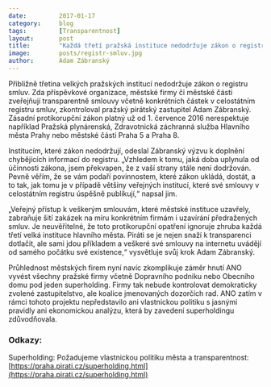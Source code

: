 ```yaml
---
date:         2017-01-17
category:     blog
tags:         [Transparentnost]
layout:       post
title:        "Každá třetí pražská instituce nedodržuje zákon o registru smluv" 
image:        posts/registr-smluv.jpg
author:       Adam Zábranský
---
```


Přibližně třetina velkých pražských institucí nedodržuje zákon o registru smluv. Zda příspěvkové organizace, městské firmy či městské části zveřejňují transparentně smlouvy včetně konkrétních částek v celostátním registru smluv, zkontroloval pražský pirátský zastupitel Adam Zábranský. Zásadní protikorupční zákon platný už od 1. července 2016 nerespektuje například Pražská plynárenská, Zdravotnická záchranná služba Hlavního města Prahy nebo městské části Praha 5 a Praha 8. 

Institucím, které zákon nedodržují, odeslal Zábranský výzvu k doplnění chybějících informací do registru. „Vzhledem k tomu, jaká doba uplynula od účinnosti zákona, jsem překvapen, že z vaší strany stále není dodržován. Pevně věřím, že se vám podaří povinnostem, které zákon ukládá, dostát, a to tak, jak tomu je v případě většiny veřejných institucí, které své smlouvy v celostátním registru úspěšně publikují,“ napsal jim.

„Veřejný přístup k veškerým smlouvám, které městské instituce uzavřely, zabraňuje šití zakázek na míru konkrétním firmám i uzavírání předražených smluv. Je neuvěřitelné, že toto protikorupční opatření ignoruje zhruba každá třetí velká instituce hlavního města. Piráti se je nejen snaží k transparenci dotlačit, ale sami jdou příkladem a veškeré své smlouvy na internetu uvádějí od samého počátku své existence,“ vysvětluje svůj krok Adam Zábranský.

Průhlednost městských firem nyní navíc zkomplikuje záměr hnutí ANO vyvést všechny pražské firmy  včetně Dopravního podniku nebo Obecního domu pod jeden superholding. Firmy tak nebude kontrolovat demokraticky zvolené zastupitelstvo, ale koalice jmenovaných dozorčích rad. ANO zatím v rámci tohoto projektu nepředstavilo ani vlastnickou politiku s jasnými pravidly ani ekonomickou analýzu, která by zavedení superholdingu zdůvodňovala.

### Odkazy:

Superholding: Požadujeme vlastnickou politiku města a transparentnost: [https://praha.pirati.cz/superholding.html](https://praha.pirati.cz/superholding.html)

